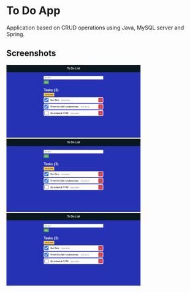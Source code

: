 # To Do App

Application based on CRUD operations using Java, MySQL 
server and Spring.

## Screenshots 

<img src='screenshots/Screenshot_1.png' width='350'>
<img src='screenshots/Screenshot_1.png' width='350'>
<img src='screenshots/Screenshot_1.png' width='350'>


